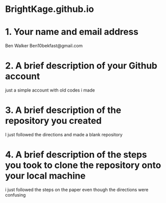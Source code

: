 # BrightKage.github.io
<h1>1. Your name and email address</h1>
<p>Ben Walker Ben10bekfast@gmail.com</p>
<h1>2. A brief description of your Github account</h1>
<p>just a simple account with old codes i made</p>
<h1>3. A brief description of the repository you created</h1>
<p>I just followed the directions and made a blank repository</p>
<h1>4. A brief description of the steps you took to clone the repository onto your local machine</h1>
<p>i just followed the steps on the paper even though the directions were confusing</p>